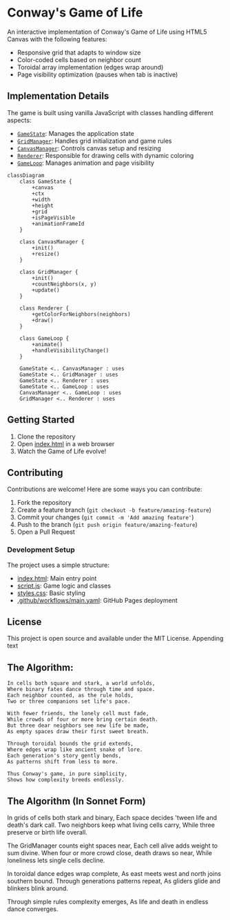 # Conway's Game of Life

An interactive implementation of Conway's Game of Life using HTML5 Canvas with the following features:
- Responsive grid that adapts to window size
- Color-coded cells based on neighbor count
- Toroidal array implementation (edges wrap around)
- Page visibility optimization (pauses when tab is inactive)

## Implementation Details

The game is built using vanilla JavaScript with classes handling different aspects:
- [`GameState`](script.js): Manages the application state
- [`GridManager`](script.js): Handles grid initialization and game rules
- [`CanvasManager`](script.js): Controls canvas setup and resizing
- [`Renderer`](script.js): Responsible for drawing cells with dynamic coloring
- [`GameLoop`](script.js): Manages animation and page visibility

```mermaid
classDiagram
    class GameState {
        +canvas
        +ctx
        +width
        +height
        +grid
        +isPageVisible
        +animationFrameId
    }
    
    class CanvasManager {
        +init()
        +resize()
    }
    
    class GridManager {
        +init()
        +countNeighbors(x, y)
        +update()
    }
    
    class Renderer {
        +getColorForNeighbors(neighbors)
        +draw()
    }
    
    class GameLoop {
        +animate()
        +handleVisibilityChange()
    }
    
    GameState <.. CanvasManager : uses
    GameState <.. GridManager : uses
    GameState <.. Renderer : uses
    GameState <.. GameLoop : uses
    CanvasManager <.. GameLoop : uses
    GridManager <.. Renderer : uses
```

## Getting Started

1. Clone the repository
2. Open [index.html](index.html) in a web browser
3. Watch the Game of Life evolve!

## Contributing

Contributions are welcome! Here are some ways you can contribute:

1. Fork the repository
2. Create a feature branch (`git checkout -b feature/amazing-feature`)
3. Commit your changes (`git commit -m 'Add amazing feature'`)
4. Push to the branch (`git push origin feature/amazing-feature`)
5. Open a Pull Request

### Development Setup

The project uses a simple structure:
- [index.html](index.html): Main entry point
- [script.js](script.js): Game logic and classes
- [styles.css](styles.css): Basic styling
- [.github/workflows/main.yaml](.github/workflows/main.yaml): GitHub Pages deployment

## License

This project is open source and available under the MIT License.
Appending text


## The Algorithm:

```
In cells both square and stark, a world unfolds,
Where binary fates dance through time and space.
Each neighbor counted, as the rule holds,
Two or three companions set life's pace.

With fewer friends, the lonely cell must fade,
While crowds of four or more bring certain death.
But three dear neighbors see new life be made,
As empty spaces draw their first sweet breath.

Through toroidal bounds the grid extends,
Where edges wrap like ancient snake of lore.
Each generation's story gently bends,
As patterns shift from less to more.

Thus Conway's game, in pure simplicity,
Shows how complexity breeds endlessly.
```

## The Algorithm (In Sonnet Form)

In grids of cells both stark and binary,
Each space decides 'tween life and death's dark call.
Two neighbors keep what living cells carry,
While three preserve or birth life overall.

The GridManager counts eight spaces near,
Each cell alive adds weight to sum divine.
When four or more crowd close, death draws so near,
While loneliness lets single cells decline.

In toroidal dance edges wrap complete,
As east meets west and north joins southern bound.
Through generations patterns repeat,
As gliders glide and blinkers blink around.

Through simple rules complexity emerges,
As life and death in endless dance converges.

